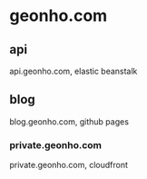 # geonho.com

## api
api.geonho.com, elastic beanstalk

## blog
blog.geonho.com, github pages

### private.geonho.com
private.geonho.com, cloudfront
